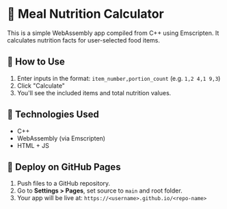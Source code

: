# 🥗 Meal Nutrition Calculator

This is a simple WebAssembly app compiled from C++ using Emscripten. It calculates nutrition facts for user-selected food items.

## 🔧 How to Use

1. Enter inputs in the format: `item_number,portion_count` (e.g. `1,2 4,1 9,3`)
2. Click "Calculate"
3. You'll see the included items and total nutrition values.

## 🧪 Technologies Used

- C++
- WebAssembly (via Emscripten)
- HTML + JS

## 🚀 Deploy on GitHub Pages

1. Push files to a GitHub repository.
2. Go to **Settings > Pages**, set source to `main` and root folder.
3. Your app will be live at: `https://<username>.github.io/<repo-name>`
